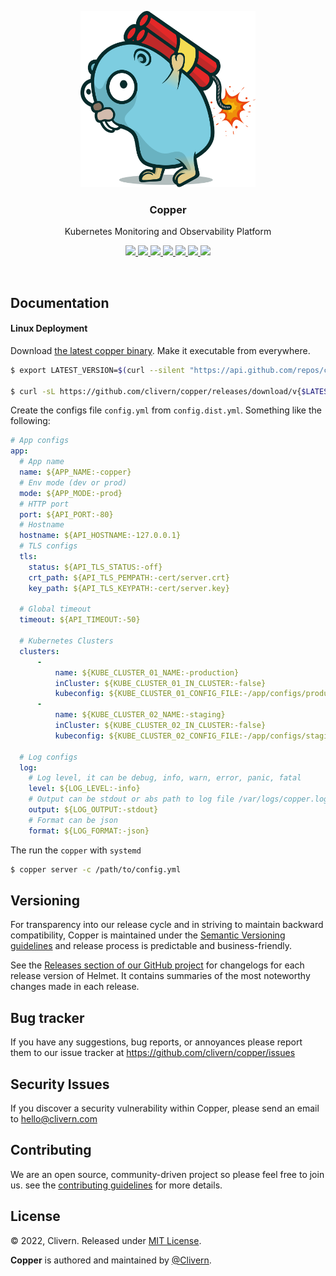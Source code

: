 <p align="center">
    <img src="/static/logo.png?v=0.1.0" width="280" />
    <h3 align="center">Copper</h3>
    <p align="center">Kubernetes Monitoring and Observability Platform</p>
    <p align="center">
        <a href="https://github.com/clivern/copper/actions/workflows/api.yml">
            <img src="https://github.com/clivern/copper/actions/workflows/api.yml/badge.svg">
        </a>
        <a href="https://github.com/clivern/copper/actions/workflows/ui.yml">
            <img src="https://github.com/clivern/copper/actions/workflows/ui.yml/badge.svg">
        </a>
        <a href="https://github.com/clivern/copper/actions">
            <img src="https://github.com/clivern/copper/workflows/Release/badge.svg">
        </a>
        <a href="https://github.com/clivern/copper/releases">
            <img src="https://img.shields.io/badge/Version-0.1.0-red.svg">
        </a>
        <a href="https://goreportcard.com/report/github.com/clivern/copper">
            <img src="https://goreportcard.com/badge/github.com/clivern/copper?v=0.1.0">
        </a>
        <a href="https://godoc.org/github.com/clivern/copper">
            <img src="https://godoc.org/github.com/clivern/copper?status.svg">
        </a>
        <a href="https://github.com/clivern/copper/blob/master/LICENSE">
            <img src="https://img.shields.io/badge/LICENSE-MIT-orange.svg">
        </a>
    </p>
</p>
<br/>


## Documentation

#### Linux Deployment

Download [the latest copper binary](https://github.com/clivern/copper/releases). Make it executable from everywhere.

```zsh
$ export LATEST_VERSION=$(curl --silent "https://api.github.com/repos/clivern/copper/releases/latest" | jq '.tag_name' | sed -E 's/.*"([^"]+)".*/\1/' | tr -d v)

$ curl -sL https://github.com/clivern/copper/releases/download/v{$LATEST_VERSION}/copper_{$LATEST_VERSION}_Linux_x86_64.tar.gz | tar xz
```

Create the configs file `config.yml` from `config.dist.yml`. Something like the following:

```yaml
# App configs
app:
  # App name
  name: ${APP_NAME:-copper}
  # Env mode (dev or prod)
  mode: ${APP_MODE:-prod}
  # HTTP port
  port: ${API_PORT:-80}
  # Hostname
  hostname: ${API_HOSTNAME:-127.0.0.1}
  # TLS configs
  tls:
    status: ${API_TLS_STATUS:-off}
    crt_path: ${API_TLS_PEMPATH:-cert/server.crt}
    key_path: ${API_TLS_KEYPATH:-cert/server.key}

  # Global timeout
  timeout: ${API_TIMEOUT:-50}

  # Kubernetes Clusters
  clusters:
      -
          name: ${KUBE_CLUSTER_01_NAME:-production}
          inCluster: ${KUBE_CLUSTER_01_IN_CLUSTER:-false}
          kubeconfig: ${KUBE_CLUSTER_01_CONFIG_FILE:-/app/configs/production-cluster-kubeconfig.yaml}
      -
          name: ${KUBE_CLUSTER_02_NAME:-staging}
          inCluster: ${KUBE_CLUSTER_02_IN_CLUSTER:-false}
          kubeconfig: ${KUBE_CLUSTER_02_CONFIG_FILE:-/app/configs/staging-cluster-kubeconfig.yaml}

  # Log configs
  log:
    # Log level, it can be debug, info, warn, error, panic, fatal
    level: ${LOG_LEVEL:-info}
    # Output can be stdout or abs path to log file /var/logs/copper.log
    output: ${LOG_OUTPUT:-stdout}
    # Format can be json
    format: ${LOG_FORMAT:-json}
```

The run the `copper` with `systemd`

```zsh
$ copper server -c /path/to/config.yml
```

## Versioning

For transparency into our release cycle and in striving to maintain backward compatibility, Copper is maintained under the [Semantic Versioning guidelines](https://semver.org/) and release process is predictable and business-friendly.

See the [Releases section of our GitHub project](https://github.com/clivern/copper/releases) for changelogs for each release version of Helmet. It contains summaries of the most noteworthy changes made in each release.

## Bug tracker

If you have any suggestions, bug reports, or annoyances please report them to our issue tracker at https://github.com/clivern/copper/issues

## Security Issues

If you discover a security vulnerability within Copper, please send an email to [hello@clivern.com](mailto:hello@clivern.com)

## Contributing

We are an open source, community-driven project so please feel free to join us. see the [contributing guidelines](CONTRIBUTING.md) for more details.

## License

© 2022, Clivern. Released under [MIT License](https://opensource.org/licenses/mit-license.php).

**Copper** is authored and maintained by [@Clivern](http://github.com/clivern).
